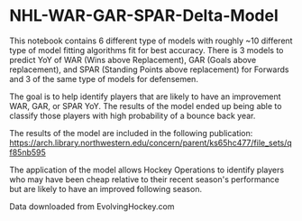 # NHL-WAR-GAR-SPAR-Delta-Model

This notebook contains 6 different type of models with roughly ~10 different type of model fitting algorithms fit for best accuracy. 
There is 3 models to predict YoY of WAR (Wins above Replacement), GAR (Goals above replacement), and SPAR (Standing Points above replacement) for Forwards and 3 of the same type of models for defensemen. 


The goal is to help identify players that are likely to have an improvement WAR, GAR, or SPAR YoY. The results of the model ended up being able to classify those players with high probability of a bounce back year. 

The results of the model are included in the following publication: https://arch.library.northwestern.edu/concern/parent/ks65hc477/file_sets/qf85nb595

The application of the model allows Hockey Operations to identify players who may have been cheap relative to their recent season's performance but are likely to have an improved following season. 

Data downloaded from EvolvingHockey.com
